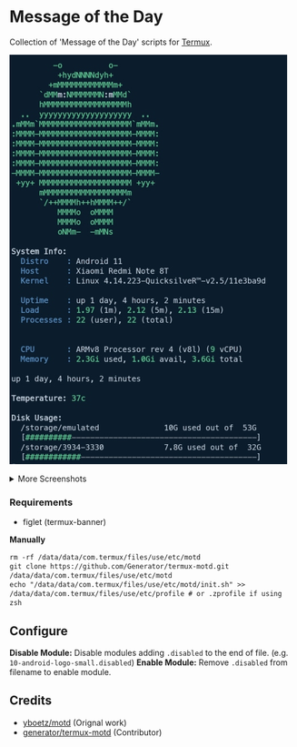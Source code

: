 # Message of the Day

Collection of 'Message of the Day' scripts for [Termux](https://termux.com/).

![Screen1](Screenhots/screen1.jpeg)

<details><summary>More Screenshots</summary>
<img src="Screenhots/screen2.jpeg"/>
<img src="Screenhots/screen3.jpeg"/>
</details>

### Requirements

* figlet (termux-banner)


<!-- ## Install
    wget -qO- https://git.io/Jm5hb | bash
-->

**Manually**

    rm -rf /data/data/com.termux/files/use/etc/motd
    git clone https://github.com/Generator/termux-motd.git /data/data/com.termux/files/use/etc/motd
    echo "/data/data/com.termux/files/use/etc/motd/init.sh" >> /data/data/com.termux/files/use/etc/profile # or .zprofile if using zsh

## Configure

**Disable Module:** Disable modules adding ``.disabled`` to the end of file. (e.g. ``10-android-logo-small.disabled``)
**Enable Module:** Remove ``.disabled`` from filename to enable module.

## Credits

* [yboetz/motd](https://github.com/yboetz/motd) (Orignal work)
* [generator/termux-motd](https://github.com/Generator) (Contributor)
